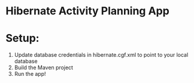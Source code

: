 # Hibernate Activity Planning App

# Setup:

1) Update database credentials in hibernate.cgf.xml to point to your local database
2) Build the Maven project
3) Run the app!
